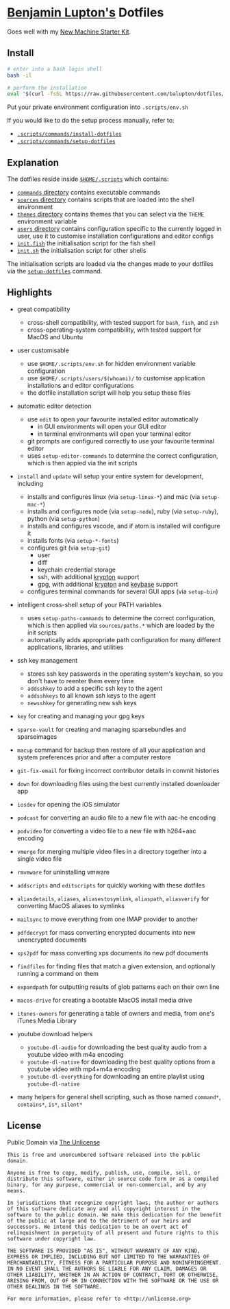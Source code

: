 # [Benjamin Lupton's](http://balupton.com) Dotfiles

Goes well with my [New Machine Starter Kit](https://gist.github.com/balupton/5259595).


## Install

``` bash
# enter into a bash login shell
bash -il

# perform the installation
eval "$(curl -fsSL https://raw.githubusercontent.com/balupton/dotfiles/master/.scripts/commands/install-dotfiles)"
```

Put your private environment configuration into `.scripts/env.sh`

If you would like to do the setup process manually, refer to:

- [`.scripts/commands/install-dotfiles`](https://github.com/balupton/dotfiles/blob/master/.scripts/commands/install-dotfiles)
- [`.scripts/commands/setup-dotfiles`](https://github.com/balupton/dotfiles/blob/master/.scripts/commands/setup-dotfiles)


## Explanation

The dotfiles reside inside [`$HOME/.scripts`](https://github.com/balupton/dotfiles/tree/master/.scripts) which contains:

- [`commands` directory](https://github.com/balupton/dotfiles/tree/master/.scripts/commands) contains executable commands
- [`sources` directory](https://github.com/balupton/dotfiles/tree/master/.scripts/sources) contains scripts that are loaded into the shell environment
- [`themes` directory](https://github.com/balupton/dotfiles/tree/master/.scripts/themes) contains themes that you can select via the `THEME` environment variable
- [`users` directory](https://github.com/balupton/dotfiles/tree/master/.scripts/users) contains configuration specific to the currently logged in user, use it to customise installation configurations and editor configs
- [`init.fish`](https://github.com/balupton/dotfiles/blob/master/.scripts/init.fish) the initialisation script for the fish shell
- [`init.sh`](https://github.com/balupton/dotfiles/blob/master/.scripts/init.sh) the initialisation script for other shells

The initialisation scripts are loaded via the changes made to your dotfiles via the [`setup-dotfiles`](https://github.com/balupton/dotfiles/blob/master/.scripts//commands/setup-dotfiles) command.


## Highlights

- great compatibility
	- cross-shell compatibility, with tested support for `bash`, `fish`, and `zsh`
	- cross-operating-system compatibility, with tested support for MacOS and Ubuntu

- user customisable
	- use `$HOME/.scripts/env.sh` for hidden environment variable configuration
	- use `$HOME/.scripts/users/$(whoami)/` to customise application installations and editor configurations
	- the dotfile installation script will help you setup these files

- automatic editor detection
	- use `edit` to open your favourite installed editor automatically
		- in GUI environments will open your GUI editor
		- in terminal environments will open your terminal editor
	- git prompts are configured correctly to use your favourite terminal editor
	- uses `setup-editor-commands` to determine the correct configuration, which is then appied via the init scripts

- `install` and `update` will setup your entire system for development, including
	- installs and configures linux (via `setup-linux-*`) and mac (via `setup-mac-*`)
	- installs and configures node (via `setup-node`), ruby (via `setup-ruby`), python (via `setup-python`)
	- installs and configures vscode, and if atom is installed will configure it
	- installs fonts (via `setup-*-fonts`)
	- configures git (via `setup-git`)
		- user
		- diff
		- keychain credential storage
		- ssh, with additional [krypton](https://krypt.co) support
		- gpg, with additional [krypton](https://krypt.co) and [keybase](https://keybase.io) support
	- configures terminal commands for several GUI apps (via `setup-bin`)

- intelligent cross-shell setup of your PATH variables
	- uses `setup-paths-commands` to determine the correct configuration, which is then applied via `sources/paths.*` which are loaded by the init scripts
	- automatically adds appropriate path configuration for many different applications, libraries, and utilities

- ssh key management
	- stores ssh key passwords in the operating system's keychain, so you don't have to reenter them every time
	- `addsshkey` to add a specific ssh key to the agent
	- `addsshkeys` to all known ssh keys to the agent
	- `newsshkey` for generating new ssh keys

- `key` for creating and managing your gpg keys

- `sparse-vault` for creating and managing sparsebundles and sparseimages

- `macup` command for backup then restore of all your application and system preferences prior and after a computer restore

- `git-fix-email` for fixing incorrect contributor details in commit histories

- `down` for downloading files using the best currently installed downloader app

- `iosdev` for opening the iOS simulator

- `podcast` for converting an audio file to a new file with aac-he encoding

- `podvideo` for converting a video file to a new file with h264+aac encoding

- `vmerge` for merging multiple video files in a directory together into a single video file

- `rmvmware` for uninstalling vmware

- `addscripts` and `editscripts` for quickly working with these dotfiles

- `aliasdetails`, `aliases`, `aliasestosymlink`, `aliaspath`, `aliasverify` for converting MacOS aliases to symlinks

- `mailsync` to move everything from one IMAP provider to another

- `pdfdecrypt` for mass converting encrypted documents into new unencrypted documents

- `xps2pdf` for mass converting xps documents ito new pdf documents

- `findfiles` for finding files that match a given extension, and optionally running a command on them

- `expandpath` for outputting results of glob patterns each on their own line

- `macos-drive` for creating a bootable MacOS install media drive

- `itunes-owners` for generating a table of owners and media, from one's iTunes Media Library

- youtube download helpers
	- `youtube-dl-audio` for downloading the best quality audio from a youtube video with m4a encoding
	- `youtube-dl-native` for downloading the best quality options from a youtube video with mp4+m4a encoding
	- `youtube-dl-everything` for downloading an entire playlist using `youtube-dl-native`

- many helpers for general shell scripting, such as those named `command*`, `contains*`, `is*`, `silent*`


## License

Public Domain via [The Unlicense](https://choosealicense.com/licenses/unlicense/)

```
This is free and unencumbered software released into the public domain.

Anyone is free to copy, modify, publish, use, compile, sell, or
distribute this software, either in source code form or as a compiled
binary, for any purpose, commercial or non-commercial, and by any
means.

In jurisdictions that recognize copyright laws, the author or authors
of this software dedicate any and all copyright interest in the
software to the public domain. We make this dedication for the benefit
of the public at large and to the detriment of our heirs and
successors. We intend this dedication to be an overt act of
relinquishment in perpetuity of all present and future rights to this
software under copyright law.

THE SOFTWARE IS PROVIDED "AS IS", WITHOUT WARRANTY OF ANY KIND,
EXPRESS OR IMPLIED, INCLUDING BUT NOT LIMITED TO THE WARRANTIES OF
MERCHANTABILITY, FITNESS FOR A PARTICULAR PURPOSE AND NONINFRINGEMENT.
IN NO EVENT SHALL THE AUTHORS BE LIABLE FOR ANY CLAIM, DAMAGES OR
OTHER LIABILITY, WHETHER IN AN ACTION OF CONTRACT, TORT OR OTHERWISE,
ARISING FROM, OUT OF OR IN CONNECTION WITH THE SOFTWARE OR THE USE OR
OTHER DEALINGS IN THE SOFTWARE.

For more information, please refer to <http://unlicense.org>
```
